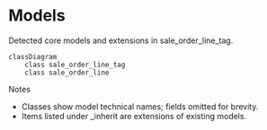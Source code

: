 # Models

Detected core models and extensions in sale_order_line_tag.

```mermaid
classDiagram
    class sale_order_line_tag
    class sale_order_line
```

Notes
- Classes show model technical names; fields omitted for brevity.
- Items listed under _inherit are extensions of existing models.
